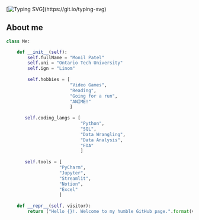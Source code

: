 
<!---
L1nom/L1nom is a ✨ special ✨ repository because its `README.md` (this file) appears on your GitHub profile.
You can click the Preview link to take a look at your changes.
--->

[![Typing SVG](https://readme-typing-svg.herokuapp.com?color=%2336BCF7&center=true&vCenter=true&lines=Hi%2C+I'm+Monil!)](https://git.io/typing-svg)

## About me
```python
class Me:

    def __init__(self):
        self.fullName = "Monil Patel"
        self.uni = "Ontario Tech University"
        self.ign = "Linom"
        
        self.hobbies = [
                        "Video Games",
                        "Reading",
                        "Going for a run",
                        "ANIME!"
                        ]
       
       self.coding_langs = [
                            "Python",
                            "SQL",
                            "Data Wrangling", 
                            "Data Analysis",
                            "EDA"
                            ]
                        
       self.tools = [
                    "PyCharm",
                    "Jupyter",
                    "Streamlit",
                    "Notion",
                    "Excel"
                    ]
    
    def __repr__(self, visitor):
        return ("Hello {}!. Welcome to my humble GitHub page.".format(visitor))




```


